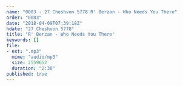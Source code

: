 ```yaml
---
name: "0083 - 27 Cheshvon 5778 R' Berzan - Who Needs You There"
order: "0083"
date: "2018-04-09T07:39:18Z"
hdate: "27 Cheshvon 5778"
title: "R' Berzan - Who Needs You There"
keywords: []
file:
- ext: ".mp3"
  mime: "audio/mp3"
  size: 2559652
  duration: "2:30"
published: true
---
```


